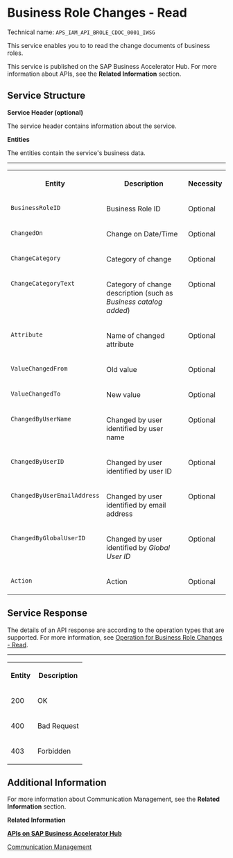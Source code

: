 <!-- loiof4b667f2fa8041d5b5ac2e63393d0225 -->

# Business Role Changes - Read



Technical name: `APS_IAM_API_BROLE_CDOC_0001_IWSG`

This service enables you to to read the change documents of business roles.



This service is published on the SAP Business Accelerator Hub. For more information about APIs, see the **Related Information** section.



<a name="loiof4b667f2fa8041d5b5ac2e63393d0225__BusinessRoleChangesServiceSturcture"/>

## Service Structure

**Service Header \(optional\)**

The service header contains information about the service.

**Entities**

The entities contain the service's business data.

****


<table>
<tr>
<th valign="top">

Entity

</th>
<th valign="top">

Description

</th>
<th valign="top">

Necessity

</th>
</tr>
<tr>
<td valign="top">

`BusinessRoleID`

</td>
<td valign="top">

Business Role ID

</td>
<td valign="top">

Optional

</td>
</tr>
<tr>
<td valign="top">

`ChangedOn`

</td>
<td valign="top">

Change on Date/Time

</td>
<td valign="top">

Optional

</td>
</tr>
<tr>
<td valign="top">

`ChangeCategory`

</td>
<td valign="top">

Category of change

</td>
<td valign="top">

Optional

</td>
</tr>
<tr>
<td valign="top">

`ChangeCategoryText`

</td>
<td valign="top">

Category of change description \(such as *Business catalog added*\)

</td>
<td valign="top">

Optional

</td>
</tr>
<tr>
<td valign="top">

`Attribute`

</td>
<td valign="top">

Name of changed attribute

</td>
<td valign="top">

Optional

</td>
</tr>
<tr>
<td valign="top">

`ValueChangedFrom`

</td>
<td valign="top">

Old value

</td>
<td valign="top">

Optional

</td>
</tr>
<tr>
<td valign="top">

`ValueChangedTo`

</td>
<td valign="top">

New value

</td>
<td valign="top">

Optional

</td>
</tr>
<tr>
<td valign="top">

`ChangedByUserName`

</td>
<td valign="top">

Changed by user identified by user name

</td>
<td valign="top">

Optional

</td>
</tr>
<tr>
<td valign="top">

`ChangedByUserID`

</td>
<td valign="top">

Changed by user identified by user ID

</td>
<td valign="top">

Optional

</td>
</tr>
<tr>
<td valign="top">

`ChangedByUserEmailAddress`

</td>
<td valign="top">

Changed by user identified by email address

</td>
<td valign="top">

Optional

</td>
</tr>
<tr>
<td valign="top">

`ChangedByGlobalUserID`

</td>
<td valign="top">

Changed by user identified by *Global User ID*

</td>
<td valign="top">

Optional

</td>
</tr>
<tr>
<td valign="top">

`Action`

</td>
<td valign="top">

Action

</td>
<td valign="top">

Optional

</td>
</tr>
</table>



## Service Response

The details of an API response are according to the operation types that are supported. For more information, see [Operation for Business Role Changes - Read](operation-for-business-role-changes-read-276b1b0.md).

****


<table>
<tr>
<th valign="top">

Entity

</th>
<th valign="top">

Description

</th>
</tr>
<tr>
<td valign="top">

200

</td>
<td valign="top">

OK

</td>
</tr>
<tr>
<td valign="top">

400

</td>
<td valign="top">

Bad Request

</td>
</tr>
<tr>
<td valign="top">

403

</td>
<td valign="top">

Forbidden

</td>
</tr>
</table>



<a name="loiof4b667f2fa8041d5b5ac2e63393d0225__section_xwc_t4f_zkb"/>

## Additional Information



For more information about Communication Management, see the **Related Information** section.



**Related Information**  


[**APIs on SAP Business Accelerator Hub**](https://help.sap.com/docs/SAP_S4HANA_CLOUD/0f69f8fb28ac4bf48d2b57b9637e81fa/1e60f14bdc224c2c975c8fa8bcfd7f3f.html?version=latest)

[Communication Management](../50-administration-and-ops/communication-management-2e84a10.md "The communication management apps allow you to integrate your system or solution with other systems to enable data exchange.")

